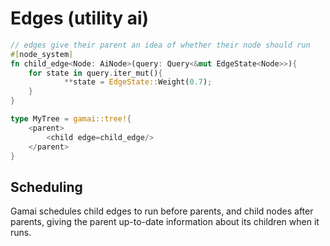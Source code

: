 # Edges (utility ai)

```rs
// edges give their parent an idea of whether their node should run
#[node_system]
fn child_edge<Node: AiNode>(query: Query<&mut EdgeState<Node>>){
	for state in query.iter_mut(){
			**state = EdgeState::Weight(0.7);
	}
}
```

```rs
type MyTree = gamai::tree!{
	<parent>
		<child edge=child_edge/>
	</parent>
}
```

## Scheduling

Gamai schedules child edges to run before parents, and child nodes after parents, giving the parent up-to-date information about its children when it runs.